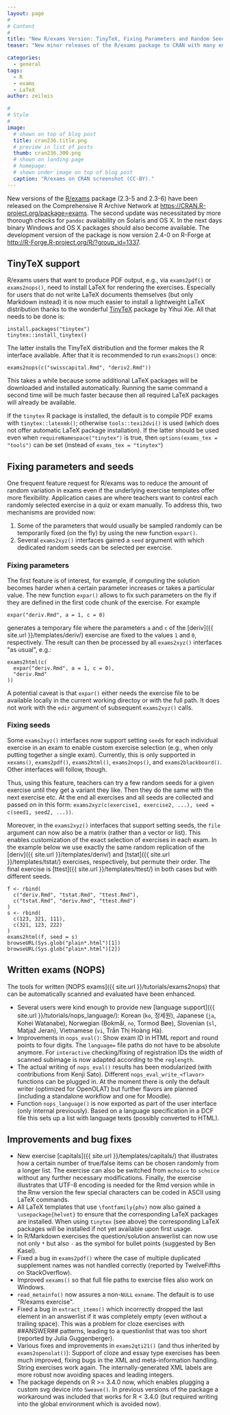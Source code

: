 ```yaml
---
layout: page
#
# Content
#
title: "New R/exams Version: TinyTeX, Fixing Parameters and Random Seeds, and More"
teaser: "New minor releases of the R/exams package to CRAN with many enhancements including TinyTeX support and extended control over the random variation in dynamic exercises through fixed parameters or custom random seeds."

categories:
  - general
tags:
  - R
  - exams
  - LaTeX
author: zeileis

#
# Style
#
image:
  # shown on top of blog post
  title: cran236.title.png
  # preview in list of posts
  thumb: cran236.300.png
  # shown on landing page
  # homepage:
  # shown under image on top of blog post
  caption: "R/exams on CRAN screenshot (CC-BY)."
---
```


New versions of the [R/exams](https://www.R-exams.org/) package (2.3-5 and 2.3-6) have been released on the Comprehensive R Archive Network at <https://CRAN.R-project.org/package=exams>. The second update was necessitated by more thorough checks for `pandoc` availability on Solaris and OS X. In the next days binary Windows and OS X packages should also become available. The development version of the package is now version 2.4-0 on R-Forge at <http://R-Forge.R-project.org/R/?group_id=1337>.

## TinyTeX support

R/exams users that want to produce PDF output, e.g., via `exams2pdf()` or `exams2nops()`, need to install LaTeX for rendering the exercises. Especially for users that do not write LaTeX documents themselves (but only Markdown instead) it is now much easier to install a lightweight LaTeX distribution thanks to the wonderful [TinyTeX](https://yihui.org/tinytex/) package by Yihui Xie. All that needs to be done is:
 
```{r}
install.packages("tinytex")
tinytex::install_tinytex()
```

The latter installs the TinyTeX distribution and the former makes the R interface available. After that it is recommended to run `exams2nops()` once:

```{r}
exams2nops(c("swisscapital.Rmd", "deriv2.Rmd"))
```

This takes a while because some additional LaTeX packages will be downloaded and installed automatically. Running the same command a second time will be much faster because then all required LaTeX packages will already be available.

If the `tinytex` R package is installed, the default is to compile PDF exams with `tinytex::latexmk()`; otherwise `tools::texi2dvi()` is used (which does not offer automatic LaTeX package installation). If the latter should be used even when `requireNamespace("tinytex")` is true, then `options(exams_tex = "tools")` can be set (instead of `exams_tex = "tinytex"`)


## Fixing parameters and seeds

One frequent feature request for R/exams was to reduce the amount of random variation in exams even if the underlying exercise templates offer more flexibility. Application cases are where teachers want to control each randomly selected exercise in a quiz or exam manually. To address this, two mechanisms are provided now:

1. Some of the parameters that would usually be sampled randomly can be temporarily fixed (on the fly) by using the new function `expar()`.
2. Several `exams2xyz()` interfaces gained a `seed` argument with which dedicated random seeds can be selected per exercise.

### Fixing parameters

The first feature is of interest, for example, if computing the solution becomes harder when a certain parameter increases or takes a particular value. The new function `expar()` allows to fix such parameters on the fly if they are defined in the first code chunk of the exercise. For example

```{r}
expar("deriv.Rmd", a = 1, c = 0)
```

generates a temporary file where the parameters `a` and `c` of the [deriv]({{ site.url }}/templates/deriv/) exercise are fixed to the values `1` and `0`, respectively. The result can then be processed by all `exams2xyz()` interfaces "as usual", e.g.:

```{r}
exams2html(c(
  expar("deriv.Rmd", a = 1, c = 0),
  "deriv.Rmd"
))
```

A potential caveat is that `expar()` either needs the exercise file to be available locally in the current working directoy or with the full path. It does not work with the `edir` argument of subsequent `exams2xyz()` calls.

### Fixing seeds

Some `exams2xyz()` interfaces now support setting `seed`s for each individual exercise in an exam to enable custom exercise selection (e.g., when only putting together a single exam). Currently, this is only supported in `xexams()`, `exams2pdf()`, `exams2html()`, `exams2nops()`, and `exams2blackboard()`. Other interfaces will follow, though.

Thus, using this feature, teachers can try a few random seeds for a given exercise until they get a variant they like. Then they do the same with the next exercise etc. At the end all exercises and all seeds are collected and passed on in this form: `exams2xyz(c(exercise1, exercise2, ...), seed = c(seed1, seed2, ...))`.

Moreover, in the `exams2xyz()` interfaces that support setting seeds, the `file` argument can now also be a matrix (rather than a vector or list). This enables customization of the exact selection of exercises in each exam. In the example below we use exactly the same random replication of the [deriv]({{ site.url }}/templates/deriv/) and [tstat]({{ site.url }}/templates/tstat/) exercises, respectively, but permute their order. The final exercise is [ttest]({{ site.url }}/templates/ttest/) in both cases but with different seeds.

```{r}
f <- rbind(
  c("deriv.Rmd", "tstat.Rmd", "ttest.Rmd"),
  c("tstat.Rmd", "deriv.Rmd", "ttest.Rmd")
)
s <- rbind(
  c(123, 321, 111),
  c(321, 123, 222)
)
exams2html(f, seed = s)
browseURL(Sys.glob("plain*.html")[1])
browseURL(Sys.glob("plain*.html")[2])
```


## Written exams (NOPS)

The tools for written [NOPS exams]({{ site.url }}/tutorials/exams2nops) that can be automatically scanned and evaluated have been enhanced.

* Several users were kind enough to provide new [language support]({{ site.url }}/tutorials/nops_language/): Korean (`ko`, 정세원), Japanese (`ja`, Kohei Watanabe), Norwegian (Bokmål, `no`, Tormod Bøe), Slovenian (`sl`, Matjaž Jeran), Vietnamese (`vi`, Trần Thị Hoàng Hà).
* Improvements in `nops_eval()`: Show exam ID in HTML report and round points to four digits. The `language=` file paths do not have to be absolute anymore. For `interactive` checking/fixing of registration IDs the width of scanned subimage is now adapted according to the `reglength`.
* The actual writing of `nops_eval()` results has been modularized (with contributions from Kenji Sato). Different `nops_eval_write_<flavor>` functions can be plugged in. At the moment there is only the default writer (optimized for OpenOLAT) but further flavors are planned (including a standalone workflow and one for Moodle).
* Function `nops_language()` is now exported as part of the user interface (only internal previously). Based on a language specification in a DCF file this sets up a list with language texts (possibly converted to HTML).


## Improvements and bug fixes

* New exercise [capitals]({{ site.url }}/templates/capitals/) that illustrates how a certain number of true/false items can be chosen randomly from a longer list. The exercise can also be switched from `mchoice` to `schoice` without any further necessary modifications. Finally, the exercise illustrates that UTF-8 encoding is needed for the Rmd version while in the Rnw version the few special characters can be coded in ASCII using LaTeX commands.
* All LaTeX templates that use `\fontfamily{phv}` now also gained a `\usepackage{helvet}` to ensure that the corresponding LaTeX packages are installed. When using `tinytex` (see above) the corresponding LaTeX packages will be installed if not yet available upon first usage.
* In R/Markdown exercises the question/solution answerlist can now use not only `*` but also `-` as the symbol for bullet points (suggested by Ben Kasel).
* Fixed a bug in `exams2pdf()` where the case of multiple duplicated supplement names was not handled correctly (reported by TwelveFifths on StackOverflow).
* Improved `xexams()` so that full file paths to exercise files also work on Windows.
* `read_metainfo()` now assures a non-`NULL` `exname`. The default is to use "R/exams exercise".
* Fixed a bug in `extract_items()` which incorrectly dropped the last element in an answerlist if it was completely empty (even without a trailing space). This was a problem for cloze exercises with ##ANSWER## patterns, leading to a questionlist that was too short (reported by Julia Guggenberger).
* Various fixes and improvements in `exams2qti21()` (and thus inherited by `exams2openolat()`): Support of cloze and essay type exercises has been much improved, fixing bugs in the XML and meta-information handling. String exercises work again. The internally-generated XML labels are more robust now avoiding spaces and leading integers.
* The package depends on R >= 3.4.0 now, which enables plugging a custom svg device into `Sweave()`. In previous versions of the package a workaround was included that works for R < 3.4.0 (but required writing into the global environment which is avoided now).
